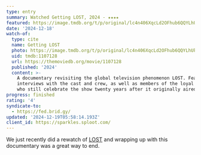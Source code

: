 ```yaml
---
type: entry
summary: Watched Getting LOST, 2024 - ★★★★
featured: https://image.tmdb.org/t/p/original/lc4n406XqcLd2OFhub6QQYLhUkr.jpg
date: '2024-12-18'
watch-of:
  type: cite
  name: Getting LOST
  photo: https://image.tmdb.org/t/p/original/lc4n406XqcLd2OFhub6QQYLhUkr.jpg
  uid: tmdb:1107128
  url: https://themoviedb.org/movie/1107128
  published: '2024'
  content: >-
    A documentary revisiting the global television phenomenon LOST. Featuring
    interviews with the cast and crew, as well as members of the loyal fan base
    who still celebrate the show twenty years after it originally aired.
progress: finished
rating: '4'
syndicate-to:
  - https://fed.brid.gy/
updated: '2024-12-19T05:58:14.193Z'
client_id: https://sparkles.sploot.com/
---
```

We just recently did a rewatch of [LOST](https://www.imdb.com/title/tt0411008/) and wrapping up with this documentary was a great way to end.
